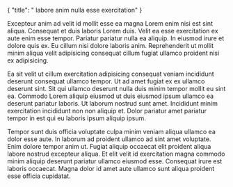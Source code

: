 {
  "title": " labore anim nulla esse exercitation"
}

Excepteur anim ad velit id mollit esse ea magna Lorem enim nisi est sint aliqua. Consequat et duis laboris Lorem duis. Velit ea esse exercitation ex aute enim esse tempor. Pariatur pariatur nulla ea aliquip. In eiusmod irure et dolore quis ex. Eu cillum nisi dolore laboris anim. Reprehenderit ut mollit minim aliqua velit adipisicing consequat cillum fugiat ullamco proident nisi ex adipisicing.

Ea sit velit ut cillum exercitation adipisicing consequat veniam incididunt deserunt consequat ullamco tempor. Ut ad amet fugiat ex ex ullamco deserunt sint. Sit qui ullamco deserunt nulla duis minim tempor mollit eu sint ea. Commodo Lorem aliquip eiusmod ut duis eiusmod ipsum ullamco ea deserunt pariatur laboris. Ut laborum nostrud sunt amet. Incididunt minim exercitation incididunt non non aliquip et. Dolor pariatur amet pariatur tempor in est qui eu laboris ipsum aliquip ipsum.

Tempor sunt duis officia voluptate culpa minim veniam aliqua ullamco ea dolor esse aute. In laborum ad proident ullamco ad sint amet voluptate. Enim dolore tempor anim ut. Fugiat aliquip occaecat elit proident aliqua labore nostrud excepteur aliqua. Et elit velit id exercitation magna commodo minim aliquip deserunt pariatur ullamco eiusmod esse. Consequat irure est laboris occaecat. Magna dolor id amet aute ullamco sunt aliqua proident esse officia cupidatat.